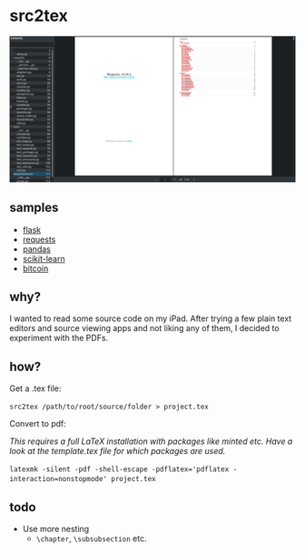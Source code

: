 
# src2tex

![screenshot](screenshot.png)

## samples

* [flask](https://github.com/dufferzafar/src2tex/releases/download/v1/flask.pdf)
* [requests](https://github.com/dufferzafar/src2tex/releases/download/v1/requests.pdf)
* [pandas](https://github.com/dufferzafar/src2tex/releases/download/v1/pandas.pdf)
* [scikit-learn](https://github.com/dufferzafar/src2tex/releases/download/v1/scikit-learn.pdf)
* [bitcoin](https://github.com/dufferzafar/src2tex/releases/download/v1/bitcoin.pdf)

## why?

I wanted to read some source code on my iPad. After trying a few plain text editors and source viewing apps and not liking any of them, I decided to experiment with the PDFs.

## how?

Get a .tex file: 

`src2tex /path/to/root/source/folder > project.tex`

Convert to pdf:

_This requires a full LaTeX installation with packages like minted etc. Have a look at the template.tex file for which packages are used._

`latexmk -silent -pdf -shell-escape -pdflatex='pdflatex -interaction=nonstopmode' project.tex`

## todo

* Use more nesting
    - `\chapter`, `\subsubsection` etc.
